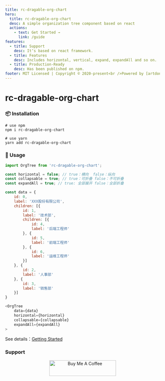 ```yaml
---
title: rc-dragable-org-chart
hero:
  title: rc-dragable-org-chart
  desc: A simple organization tree component based on react
  actions:
    - text: Get Started →
      link: /guide
features:
  - title: Support
    desc: It‘s based on react framework.
  - title: Features
    desc: Includes horizontal, vertical, expand, expandAll and so on.
  - title: Production-Ready
    desc: Has been published on npm.
footer: MIT Licensed | Copyright © 2020-present<br />Powered by [artdong](https://github.com/artdong)
---
```


# rc-dragable-org-chart

### 📦 Installation

```
# use npm
npm i rc-dragable-org-chart

# use yarn
yarn add rc-dragable-org-chart
```

### 🔨 Usage

```js
import OrgTree from 'rc-dragable-org-chart';

const horizontal = false; // true：横向  false：纵向
const collapsable = true; // true：可折叠 false：不可折叠
const expandAll = true; // true: 全部展开 false：全部折叠

const data = {
    id: 0,
    label: 'XXX股份有限公司',
    children: [{
        id: 1,
        label: '技术部',
        children: [{
            id: 4,
            label: '后端工程师'
        }, {
            id: 5,
            label: '前端工程师'
        }, {
            id: 6,
            label: '运维工程师'
        }]
    }, {
        id: 2,
        label: '人事部'
    }, {
        id: 3,
        label: '销售部'
    }]
}

<OrgTree
    data={data}
    horizontal={horizontal}
    collapsable={collapsable}
    expandAll={expandAll}
>
```

See details：[Getting Started](/guide)

### Support

<p align='center'>
  <a href="https://www.buymeacoffee.com/artd" target="_blank"><img src="https://cdn.buymeacoffee.com/buttons/arial-violet.png" alt="Buy Me A Coffee" style="height: 51px !important;width: 217px !important;" >
  </a>
</p>
